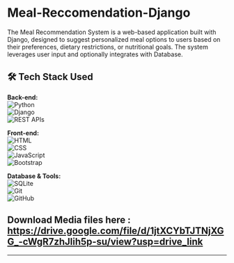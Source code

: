 # Meal-Reccomendation-Django
The Meal Recommendation System is a web-based application built with Django, designed to suggest personalized meal options to users based on their preferences, dietary restrictions, or nutritional goals. The system leverages user input and optionally integrates with Database.


## 🛠 Tech Stack Used

**Back-end:**  
![Python](https://img.shields.io/badge/-Python-3776AB?style=flat&logo=python&logoColor=white)  
![Django](https://img.shields.io/badge/-Django-092E20?style=flat&logo=django&logoColor=white)  
![REST APIs](https://img.shields.io/badge/-REST%20API-FF6F00?style=flat&logo=fastapi&logoColor=white)

**Front-end:**  
![HTML](https://img.shields.io/badge/-HTML5-E34F26?style=flat&logo=html5&logoColor=white)  
![CSS](https://img.shields.io/badge/-CSS3-1572B6?style=flat&logo=css3&logoColor=white)  
![JavaScript](https://img.shields.io/badge/-JavaScript-F7DF1E?style=flat&logo=javascript&logoColor=black)  
![Bootstrap](https://img.shields.io/badge/-Bootstrap-7952B3?style=flat&logo=bootstrap&logoColor=white)

**Database & Tools:**   
![SQLite](https://img.shields.io/badge/-SQLite-003B57?style=flat&logo=sqlite&logoColor=white)  
![Git](https://img.shields.io/badge/-Git-F05032?style=flat&logo=git&logoColor=white)  
![GitHub](https://img.shields.io/badge/-GitHub-181717?style=flat&logo=github&logoColor=white)



Download Media files here : https://drive.google.com/file/d/1jtXCYbTJTNjXGG_-cWgR7zhJlih5p-su/view?usp=drive_link
---


---

